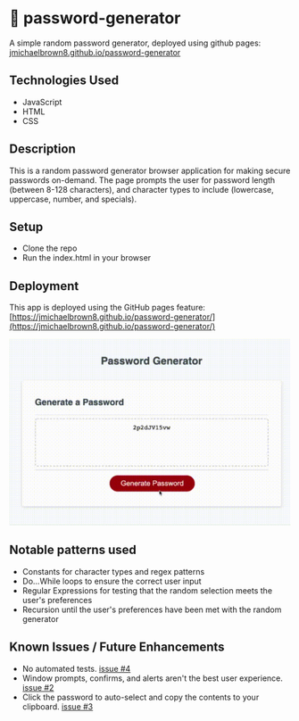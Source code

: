 # 🔐 password-generator

A simple random password generator, deployed using github pages: [jmichaelbrown8.github.io/password-generator](https://jmichaelbrown8.github.io/password-generator/)

## Technologies Used
* JavaScript
* HTML
* CSS

## Description

This is a random password generator browser application for making secure passwords on-demand. The page prompts the user for password length (between 8-128 characters), and character types to include (lowercase, uppercase, number, and specials).

## Setup

* Clone the repo
* Run the index.html in your browser

## Deployment

This app is deployed using the GitHub pages feature: [https://jmichaelbrown8.github.io/password-generator/](https://jmichaelbrown8.github.io/password-generator/)

<img src="./password-generator.gif" alt="Screenshot of the deployed app" />

## Notable patterns used
* Constants for character types and regex patterns
* Do...While loops to ensure the correct user input
* Regular Expressions for testing that the random selection meets the user's preferences
* Recursion until the user's preferences have been met with the random generator

## Known Issues / Future Enhancements
* No automated tests. [issue #4](https://github.com/jmichaelbrown8/password-generator/issues/4)
* Window prompts, confirms, and alerts aren't the best user experience. [issue #2](https://github.com/jmichaelbrown8/password-generator/issues/2)
* Click the password to auto-select and copy the contents to your clipboard. [issue #3](https://github.com/jmichaelbrown8/password-generator/issues/3)
